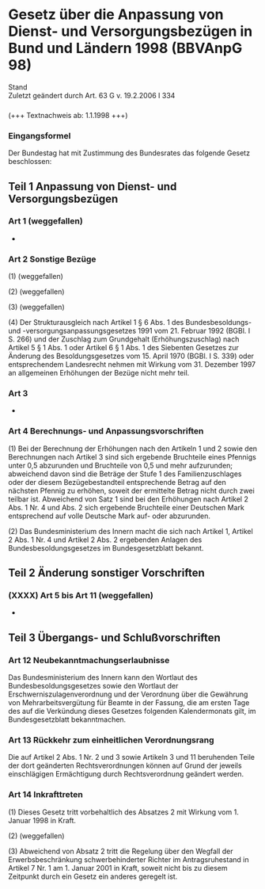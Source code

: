 Gesetz über die Anpassung von Dienst- und Versorgungsbezügen in Bund und Ländern 1998 (BBVAnpG 98)
==================================================================================================

Stand  
Zuletzt geändert durch Art. 63 G v. 19.2.2006 I 334

### 

(+++ Textnachweis ab: 1.1.1998 +++)

### Eingangsformel

Der Bundestag hat mit Zustimmung des Bundesrates das folgende Gesetz beschlossen:

Teil 1 Anpassung von Dienst- und Versorgungsbezügen
---------------------------------------------------

### 

### Art 1 (weggefallen)

-

### Art 2 Sonstige Bezüge

(1) (weggefallen)

(2) (weggefallen)

(3) (weggefallen)

(4) Der Strukturausgleich nach Artikel 1 § 6 Abs. 1 des Bundesbesoldungs- und -versorgungsanpassungsgesetzes 1991 vom 21. Februar 1992 (BGBl. I S. 266) und der Zuschlag zum Grundgehalt (Erhöhungszuschlag) nach Artikel 5 § 1 Abs. 1 oder Artikel 6 § 1 Abs. 1 des Siebenten Gesetzes zur Änderung des Besoldungsgesetzes vom 15. April 1970 (BGBl. I S. 339) oder entsprechendem Landesrecht nehmen mit Wirkung vom 31. Dezember 1997 an allgemeinen Erhöhungen der Bezüge nicht mehr teil.

### Art 3

-

### Art 4 Berechnungs- und Anpassungsvorschriften

(1) Bei der Berechnung der Erhöhungen nach den Artikeln 1 und 2 sowie den Berechnungen nach Artikel 3 sind sich ergebende Bruchteile eines Pfennigs unter 0,5 abzurunden und Bruchteile von 0,5 und mehr aufzurunden; abweichend davon sind die Beträge der Stufe 1 des Familienzuschlages oder der diesem Bezügebestandteil entsprechende Betrag auf den nächsten Pfennig zu erhöhen, soweit der ermittelte Betrag nicht durch zwei teilbar ist. Abweichend von Satz 1 sind bei den Erhöhungen nach Artikel 2 Abs. 1 Nr. 4 und Abs. 2 sich ergebende Bruchteile einer Deutschen Mark entsprechend auf volle Deutsche Mark auf- oder abzurunden.

(2) Das Bundesministerium des Innern macht die sich nach Artikel 1, Artikel 2 Abs. 1 Nr. 4 und Artikel 2 Abs. 2 ergebenden Anlagen des Bundesbesoldungsgesetzes im Bundesgesetzblatt bekannt.

Teil 2 Änderung sonstiger Vorschriften
--------------------------------------

### 

### (XXXX) Art 5 bis Art 11 (weggefallen)

-

Teil 3 Übergangs- und Schlußvorschriften
----------------------------------------

### 

### Art 12 Neubekanntmachungserlaubnisse

Das Bundesministerium des Innern kann den Wortlaut des Bundesbesoldungsgesetzes sowie den Wortlaut der Erschwerniszulagenverordnung und der Verordnung über die Gewährung von Mehrarbeitsvergütung für Beamte in der Fassung, die am ersten Tage des auf die Verkündung dieses Gesetzes folgenden Kalendermonats gilt, im Bundesgesetzblatt bekanntmachen.

### Art 13 Rückkehr zum einheitlichen Verordnungsrang

Die auf Artikel 2 Abs. 1 Nr. 2 und 3 sowie Artikeln 3 und 11 beruhenden Teile der dort geänderten Rechtsverordnungen können auf Grund der jeweils einschlägigen Ermächtigung durch Rechtsverordnung geändert werden.

### Art 14 Inkrafttreten

(1) Dieses Gesetz tritt vorbehaltlich des Absatzes 2 mit Wirkung vom 1. Januar 1998 in Kraft.

(2) (weggefallen)

(3) Abweichend von Absatz 2 tritt die Regelung über den Wegfall der Erwerbsbeschränkung schwerbehinderter Richter im Antragsruhestand in Artikel 7 Nr. 1 am 1. Januar 2001 in Kraft, soweit nicht bis zu diesem Zeitpunkt durch ein Gesetz ein anderes geregelt ist.
